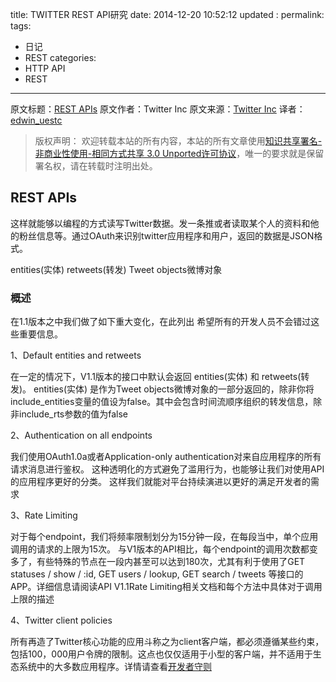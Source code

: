 title:	TWITTER REST API研究
date: 2014-12-20 10:52:12
updated	:
permalink:
tags:
- 日记
- REST
categories:
- HTTP API
- REST


---

原文标题：[REST APIs](https://dev.twitter.com/rest/public)
原文作者：Twitter Inc
原文来源：[Twitter Inc]()
译者： [edwin_uestc](http://wanghaisheng.github.io/about/)
>版权声明：
>欢迎转载本站的所有内容，本站的所有文章使用[知识共享署名-非商业性使用-相同方式共享 3.0 Unported许可协议](http://creativecommons.org/licenses/by-nc-sa/3.0/deed.zh)，唯一的要求就是保留署名权，请在转载时注明出处。


## REST APIs
这样就能够以编程的方式读写Twitter数据。发一条推或者读取某个人的资料和他的粉丝信息等。通过OAuth来识别twitter应用程序和用户，返回的数据是JSON格式。

 entities(实体)
 retweets(转发)
 Tweet objects微博对象
### 概述
在1.1版本之中我们做了如下重大变化，在此列出 希望所有的开发人员不会错过这些重要信息。

1、Default entities and retweets

在一定的情况下，V1.1版本的接口中默认会返回 entities(实体) 和 retweets(转发)。 entities(实体) 是作为Tweet objects微博对象的一部分返回的，除非你将include_entities变量的值设为false。其中会包含时间流顺序组织的转发信息，除非include_rts参数的值为false

2、Authentication on all endpoints

我们使用OAuth1.0a或者Application-only authentication对来自应用程序的所有请求消息进行鉴权。
这种透明化的方式避免了滥用行为，也能够让我们对使用API的应用程序更好的分类。
这样我们就能对平台持续演进以更好的满足开发者的需求

3、Rate Limiting

对于每个endpoint，我们将频率限制划分为15分钟一段，在每段当中，单个应用调用的请求的上限为15次。
与V1版本的API相比，每个endpoint的调用次数都变多了，有些特殊的节点在一段内甚至可以达到180次，尤其有利于使用了GET statuses / show / :id, GET users / lookup, GET search / tweets 等接口的APP。详细信息请阅读API V1.1Rate Limiting相关文档和每个方法中具体对于调用上限的描述

4、Twitter client policies

所有再造了Twitter核心功能的应用斗称之为client客户端，都必须遵循某些约束，包括100，000用户令牌的限制。这点也仅仅适用于小型的客户端，并不适用于生态系统中的大多数应用程序。详情请查看[开发者守则](https://dev.twitter.com/terms/api-terms)


###
